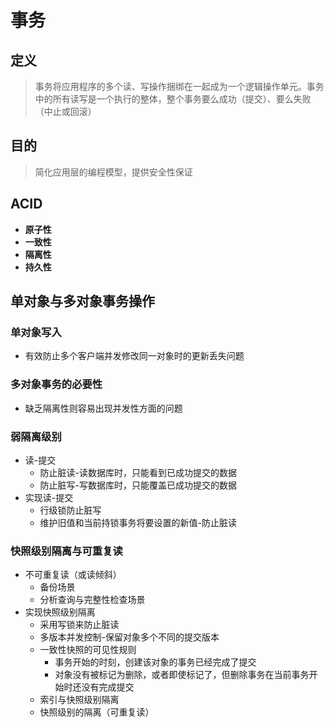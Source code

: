 # 事务
## 定义
> 事务将应用程序的多个读、写操作捆绑在一起成为一个逻辑操作单元。事务中的所有读写是一个执行的整体，整个事务要么成功（提交）、要么失败（中止或回滚）
## 目的
> 简化应用层的编程模型，提供安全性保证
## ACID
* **原子性**
* **一致性**
* **隔离性**
* **持久性**
## 单对象与多对象事务操作
### 单对象写入
* 有效防止多个客户端并发修改同一对象时的更新丢失问题
### 多对象事务的必要性
* 缺乏隔离性则容易出现并发性方面的问题
### 弱隔离级别
* 读-提交 
  * 防止脏读-读数据库时，只能看到已成功提交的数据
  * 防止脏写-写数据库时，只能覆盖已成功提交的数据
* 实现读-提交
  * 行级锁防止脏写
  * 维护旧值和当前持锁事务将要设置的新值-防止脏读
### 快照级别隔离与可重复读
* 不可重复读（或读倾斜）
  * 备份场景
  * 分析查询与完整性检查场景
* 实现快照级别隔离
  * 采用写锁来防止脏读
  * 多版本并发控制-保留对象多个不同的提交版本
  * 一致性快照的可见性规则
    * 事务开始的时刻，创建该对象的事务已经完成了提交
    * 对象没有被标记为删除，或者即使标记了，但删除事务在当前事务开始时还没有完成提交
  * 索引与快照级别隔离
  * 快照级别的隔离（可重复读）

